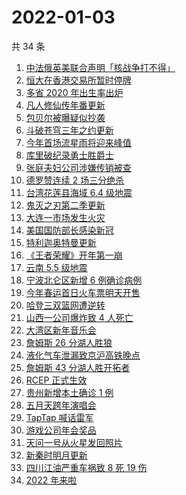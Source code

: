 # 2022-01-03

共 34 条

<!-- BEGIN -->
<!-- 最后更新时间 Mon Jan 03 2022 23:07:13 GMT+0800 (China Standard Time) -->

1. [中法俄英美联合声明「核战争打不得」](https://www.zhihu.com/search?q=五核武器国家发表联合声明)
1. [恒大在香港交易所暂时停牌](https://www.zhihu.com/search?q=恒大)
1. [多省 2020 年出生率出炉](https://www.zhihu.com/search?q=2020年出生率)
1. [凡人修仙传年番更新](https://www.zhihu.com/search?q=凡人修仙传)
1. [包贝尔被曝疑似抄袭](https://www.zhihu.com/search?q=包贝尔抄袭)
1. [斗破苍穹三年之约更新](https://www.zhihu.com/search?q=斗破苍穹三年之约)
1. [今年首场流星雨将迎来峰值](https://www.zhihu.com/search?q=象限仪流星雨)
1. [库里破纪录勇士胜爵士](https://www.zhihu.com/search?q=勇士)
1. [张庭夫妇公司涉嫌传销被查](https://www.zhihu.com/search?q=张庭夫妇)
1. [德罗赞连续 2 场三分绝杀](https://www.zhihu.com/search?q=德罗赞)
1. [台湾花莲县海域 6.4 级地震](https://www.zhihu.com/search?q=台湾地震)
1. [鬼灭之刃第二季更新](https://www.zhihu.com/search?q=鬼灭之刃)
1. [大连一市场发生火灾](https://www.zhihu.com/search?q=大连火灾)
1. [美国国防部长感染新冠](https://www.zhihu.com/search?q=美国国防部长)
1. [特利迦奥特曼更新](https://www.zhihu.com/search?q=特利迦奥特曼)
1. [《王者荣耀》开年第一崩](https://www.zhihu.com/search?q=王者荣耀)
1. [云南 5.5 级地震](https://www.zhihu.com/search?q=云南地震)
1. [宁波北仑区新增 6 例确诊病例](https://www.zhihu.com/search?q=宁波疫情)
1. [今年春运首日火车票明天开售](https://www.zhihu.com/search?q=春运)
1. [哈登三双篮网遭逆转](https://www.zhihu.com/search?q=篮网)
1. [山西一公司爆炸致 4 人死亡](https://www.zhihu.com/search?q=山西爆炸)
1. [大湾区新年音乐会](https://www.zhihu.com/search?q=大湾区音乐会)
1. [詹姆斯 26 分湖人胜狼](https://www.zhihu.com/search?q=湖人)
1. [液化气车泄漏致京沪高铁晚点](https://www.zhihu.com/search?q=京沪高铁晚点)
1. [詹姆斯 43 分湖人胜开拓者](https://www.zhihu.com/search?q=湖人)
1. [RCEP 正式生效](https://www.zhihu.com/search?q=RCEP)
1. [贵州新增本土确诊 1 例](https://www.zhihu.com/search?q=贵州疫情)
1. [五月天跨年演唱会](https://www.zhihu.com/search?q=五月天)
1. [TapTap 喊话雷军](https://www.zhihu.com/search?q=taptap)
1. [游戏公司年会奖品](https://www.zhihu.com/search?q=游戏公司)
1. [天问一号从火星发回照片](https://www.zhihu.com/search?q=天问一号)
1. [新秦时明月更新](https://www.zhihu.com/search?q=新秦时明月)
1. [四川江油严重车祸致 8 死 19 伤](https://www.zhihu.com/search?q=四川江油车祸)
1. [2022 年来啦](https://www.zhihu.com/search?q=2022)

<!-- END -->

